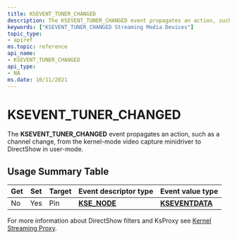 ```yaml
---
title: KSEVENT_TUNER_CHANGED
description: The KSEVENT_TUNER_CHANGED event propagates an action, such as a channel change, from the kernel-mode video capture minidriver to DirectShow in user-mode.
keywords: ["KSEVENT_TUNER_CHANGED Streaming Media Devices"]
topic_type:
- apiref
ms.topic: reference
api_name:
- KSEVENT_TUNER_CHANGED
api_type:
- NA
ms.date: 10/11/2021
---
```


# KSEVENT_TUNER_CHANGED

The **KSEVENT_TUNER_CHANGED** event propagates an action, such as a channel change, from the kernel-mode video capture minidriver to DirectShow in user-mode.

## Usage Summary Table

| Get | Set | Target | Event descriptor type | Event value type |
|--|--|--|--|--|
| No | Yes | Pin | [**KSE_NODE**](/windows-hardware/drivers/ddi/ks/ns-ks-kse_node) | [**KSEVENTDATA**](/windows-hardware/drivers/ddi/ks/ns-ks-kseventdata) |

For more information about DirectShow filters and KsProxy see [Kernel Streaming Proxy](/windows-hardware/drivers/ddi/_stream/index).

